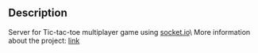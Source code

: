 ## Description

Server for Tic-tac-toe multiplayer game using [socket.io]("https://socket.io")\
More information about the project: [link]("https://github.com/Yhunie-the-cat/amoba")
